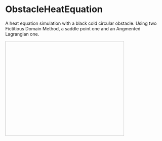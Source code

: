 # ObstacleHeatEquation
A heat equation simulation with a black cold circular obstacle. Using two Fictitious Domain Method, a saddle point one and an Angmented Lagrangian one. 

<img scr="https://github.com/LesageAdrien/ObstacleHeatEquation/blob/main/HeatEquation.gif" width="375" height="300">

